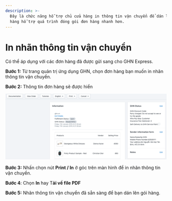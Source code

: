 ```yaml
---
description: >-
  Đây là chức năng hỗ trợ chủ cửa hàng in thông tin vận chuyển để dán lên gói
  hàng hỗ trợ quá trình đóng gói đơn hàng nhanh hơn.
---
```


# In nhãn thông tin vận chuyển

Có thể áp dụng với các đơn hàng đã được gửi sang cho GHN Express.

**Bước 1:** Từ trang quản trị ứng dụng GHN, chọn đơn hàng bạn muốn in nhãn thông tin vận chuyển. 

**Bước 2:** Thông tin đơn hàng sẽ được hiển 

![](../.gitbook/assets/print.png)

**Bước 3:** Nhấn chọn nút **Print / In** ở góc trên màn hình để in nhãn thông tin vận chuyển. 

**Bước 4**: Chọn **In** hay T**ải về file PDF** 

**Bước 5:** Nhãn thông tin vận chuyển đã sẳn sàng để bạn dán lên gói hàng.

